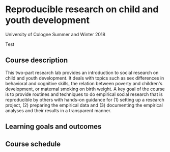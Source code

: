 # Reproducible research on child and youth development

University of Cologne
Summer and Winter 2018

Test

## Course description
This two-part research lab provides an introduction to social research on child and youth development. It deals with topics such as sex differences in behavioral and cognitive skills, the relation between poverty and children's development, or maternal smoking on birth weight. A key goal of the course is to provide routines and techniques to do empirical social research that is reproducible by others with hands-on guidance for (1) setting up a research project, (2) preparing the empirical data and (3) documenting the empirical analyses and their results in a transparent manner.

## Learning goals and outcomes

## Course schedule
